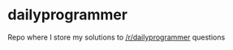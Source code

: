 # dailyprogrammer
Repo where I store my solutions to [/r/dailyprogrammer](https://www.reddit.com/r/dailyprogrammer/) questions
